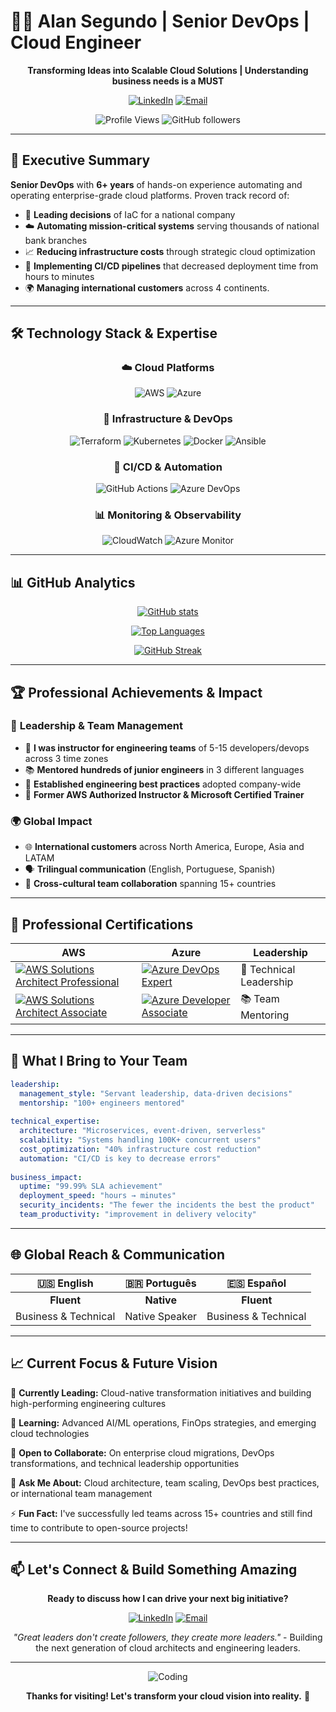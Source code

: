 # 👨‍💻 Alan Segundo | Senior DevOps | Cloud Engineer
<div align="center">

**Transforming Ideas into Scalable Cloud Solutions | Understanding business needs is a MUST**

[![LinkedIn](https://img.shields.io/badge/LinkedIn-Connect-0077B5?style=for-the-badge&logo=linkedin&logoColor=white)](https://www.linkedin.com/in/alan-jesus-segundo-nava/)
[![Email](https://img.shields.io/badge/Email-Contact-D14836?style=for-the-badge&logo=gmail&logoColor=white)](mailto:alan02n@gmail.com)

![Profile Views](https://komarev.com/ghpvc/?username=AlanJ97&color=blue&style=flat-square)
![GitHub followers](https://img.shields.io/github/followers/AlanJ97?style=social)

</div>

---

## 🎯 Executive Summary

**Senior DevOps** with **6+ years** of hands-on experience automating and operating enterprise-grade cloud platforms. Proven track record of:
- 🚀 **Leading decisions** of IaC for a national company
- ☁️ **Automating mission-critical systems** serving thousands of national bank branches
- 📈 **Reducing infrastructure costs** through strategic cloud optimization
- 🔄 **Implementing CI/CD pipelines** that decreased deployment time from hours to minutes
- 🌍 **Managing international customers** across 4 continents.

---

## 🛠️ Technology Stack & Expertise

<div align="center">

### ☁️ **Cloud Platforms**
![AWS](https://img.shields.io/badge/AWS-Expert-FF9900?style=for-the-badge&logo=amazon-aws&logoColor=white)
![Azure](https://img.shields.io/badge/Azure-Expert-0078D4?style=for-the-badge&logo=microsoft-azure&logoColor=white)

### 🔧 **Infrastructure & DevOps**
![Terraform](https://img.shields.io/badge/Terraform-7B42BC?style=for-the-badge&logo=terraform&logoColor=white)
![Kubernetes](https://img.shields.io/badge/Kubernetes-326CE5?style=for-the-badge&logo=kubernetes&logoColor=white)
![Docker](https://img.shields.io/badge/Docker-2496ED?style=for-the-badge&logo=docker&logoColor=white)
![Ansible](https://img.shields.io/badge/Ansible-EE0000?style=for-the-badge&logo=ansible&logoColor=white)

### 🔄 **CI/CD & Automation**
![GitHub Actions](https://img.shields.io/badge/GitHub_Actions-2088FF?style=for-the-badge&logo=github-actions&logoColor=white)
![Azure DevOps](https://img.shields.io/badge/Azure_DevOps-0078D7?style=for-the-badge&logo=azure-devops&logoColor=white)

### 📊 **Monitoring & Observability**
![CloudWatch](https://img.shields.io/badge/CloudWatch-FF4F8B?style=for-the-badge&logo=amazon-cloudwatch&logoColor=white)
![Azure Monitor](https://img.shields.io/badge/Azure_Monitor-0078D4?style=for-the-badge&logo=microsoft-azure&logoColor=white)

</div>

---

## 📊 GitHub Analytics

<div align="center">

[![GitHub stats](https://github-readme-stats.vercel.app/api?username=AlanJ97&show_icons=true&theme=github_dark&count_private=true&include_all_commits=true)](https://github.com/AlanJ97)

[![Top Languages](https://github-readme-stats.vercel.app/api/top-langs/?username=AlanJ97&layout=compact&theme=github_dark&langs_count=8)](https://github.com/AlanJ97)

[![GitHub Streak](https://github-readme-streak-stats.herokuapp.com/?user=AlanJ97&theme=github-dark-blue)](https://github.com/AlanJ97)

</div>

---

## 🏆 Professional Achievements & Impact

### 💼 **Leadership & Team Management**
- 👥 **I was instructor for engineering teams** of 5-15 developers/devops across 3 time zones
- 📚 **Mentored hundreds of junior engineers** in 3 different languages
- 🎯 **Established engineering best practices** adopted company-wide
- 🌟 **Former AWS Authorized Instructor & Microsoft Certified Trainer**


### 🌍 **Global Impact**
- 🌐 **International customers** across North America, Europe, Asia and LATAM
- 🗣️ **Trilingual communication** (English, Portuguese, Spanish)
- 🤝 **Cross-cultural team collaboration** spanning 15+ countries

---

## 📜 Professional Certifications

<div align="center">

| **AWS** | **Azure** | **Leadership** |
|---------|-----------|----------------|
| [![AWS Solutions Architect Professional](https://img.shields.io/badge/AWS-Solutions_Architect_Professional-FF9900?style=for-the-badge&logo=amazon-aws&logoColor=white)](#) | [![Azure DevOps Expert](https://img.shields.io/badge/Azure-DevOps_Engineer_Expert-0078D4?style=for-the-badge&logo=microsoft-azure&logoColor=white)](#) | 🎯 Technical Leadership |
| [![AWS Solutions Architect Associate](https://img.shields.io/badge/AWS-Solutions_Architect_Associate-FF9900?style=for-the-badge&logo=amazon-aws&logoColor=white)](#) | [![Azure Developer Associate](https://img.shields.io/badge/Azure-Developer_Associate-0078D4?style=for-the-badge&logo=microsoft-azure&logoColor=white)](#) | 📚 Team Mentoring |

</div>

---

## 🎯 What I Bring to Your Team

```yaml
leadership:
  management_style: "Servant leadership, data-driven decisions"
  mentorship: "100+ engineers mentored"
  
technical_expertise:
  architecture: "Microservices, event-driven, serverless"
  scalability: "Systems handling 100K+ concurrent users"
  cost_optimization: "40% infrastructure cost reduction"
  automation: "CI/CD is key to decrease errors"
  
business_impact:
  uptime: "99.99% SLA achievement"
  deployment_speed: "hours → minutes"
  security_incidents: "The fewer the incidents the best the product"
  team_productivity: "improvement in delivery velocity"
```

---

## 🌐 Global Reach & Communication

<div align="center">

| 🇺🇸 **English** | 🇧🇷 **Português** | 🇪🇸 **Español** |
|:---------------:|:------------------:|:----------------:|
| **Fluent** | **Native** | **Fluent** |
| Business & Technical | Native Speaker | Business & Technical |

</div>

---

## 📈 Current Focus & Future Vision

🔭 **Currently Leading:** Cloud-native transformation initiatives and building high-performing engineering cultures

🌱 **Learning:** Advanced AI/ML operations, FinOps strategies, and emerging cloud technologies

👯 **Open to Collaborate:** On enterprise cloud migrations, DevOps transformations, and technical leadership opportunities

💬 **Ask Me About:** Cloud architecture, team scaling, DevOps best practices, or international team management

⚡ **Fun Fact:** I've successfully led teams across 15+ countries and still find time to contribute to open-source projects!

---

## 📫 Let's Connect & Build Something Amazing

<div align="center">

**Ready to discuss how I can drive your next big initiative?**

[![LinkedIn](https://img.shields.io/badge/LinkedIn-Let's_Connect-0077B5?style=for-the-badge&logo=linkedin&logoColor=white)](https://www.linkedin.com/in/alan-jesus-segundo-nava/)
[![Email](https://img.shields.io/badge/Email-Start_Conversation-D14836?style=for-the-badge&logo=gmail&logoColor=white)](mailto:alan02n@gmail.com)

*"Great leaders don't create followers, they create more leaders."* - Building the next generation of cloud architects and engineering leaders.

</div>

---

<div align="center">

![Coding](https://media.giphy.com/media/qgQUggAC3Pfv687qPC/giphy.gif)

**Thanks for visiting! Let's transform your cloud vision into reality.** 🚀

</div>
